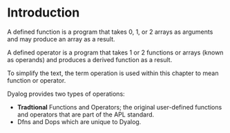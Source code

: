 # Introduction

A defined function is a program that takes 0, 1, or 2 arrays as arguments and may produce an array as a result.

A defined operator is a program that takes 1 or 2 functions or arrays (known as operands) and produces a derived function as a result.

To simplify the text, the term operation is used within this chapter to mean function or operator.

Dyalog provides two types of operations:

- **Tradtional** Functions and Operators; the original user-defined functions and operators that are part of the APL standard.
- Dfns and Dops which are unique to Dyalog.
